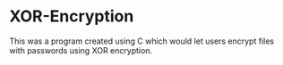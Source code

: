 # XOR-Encryption
This was a program created using C which would let users encrypt files with passwords using XOR encryption.
